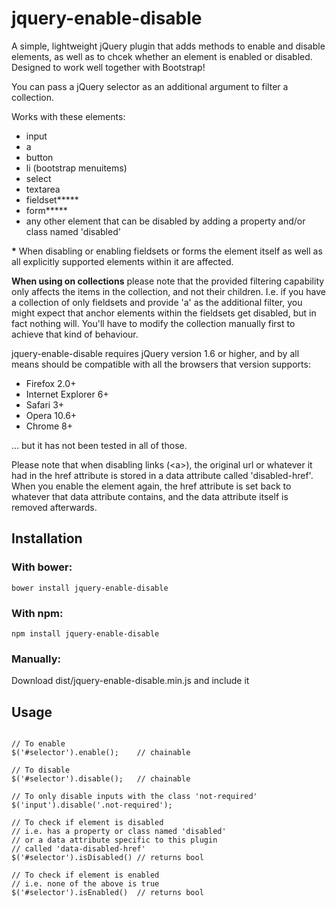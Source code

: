 jquery-enable-disable
=====================

A simple, lightweight jQuery plugin that adds methods to enable and disable elements, as well as to chcek whether an element is enabled or disabled. Designed to work well together with Bootstrap!

You can pass a jQuery selector as an additional argument to filter a collection.

Works with these elements:
* input
* a
* button
* li (bootstrap menuitems)
* select
* textarea
* fieldset**&#42;**
* form**&#42;**
* any other element that can be disabled by adding a property and/or class named 'disabled'

**&#42;** When disabling or enabling fieldsets or forms the element itself as well as all explicitly supported elements within it are affected.

**When using on collections** please note that the provided filtering capability only affects the items in the collection, and not their children. I.e. if you have a collection of only fieldsets and provide 'a' as the additional filter, you might expect that anchor elements within the fieldsets get disabled, but in fact nothing will. You'll have to modify the collection manually first to achieve that kind of behaviour.

jquery-enable-disable requires jQuery version 1.6 or higher, and by all means should be compatible with all the browsers that version supports:

* Firefox 2.0+
* Internet Explorer 6+
* Safari 3+
* Opera 10.6+
* Chrome 8+

... but it has not been tested in all of those.

Please note that when disabling links (&lt;a&gt;), the original url or whatever it had in the href attribute is stored in a data attribute called 'disabled-href'. When you enable the element again, the href attribute is set back to whatever that data attribute contains, and the data attribute itself is removed afterwards.

Installation
------------
### With bower:
```
bower install jquery-enable-disable
```

### With npm:
```
npm install jquery-enable-disable
```

### Manually:
Download dist/jquery-enable-disable.min.js and include it

Usage
-----

```

// To enable
$('#selector').enable();	// chainable

// To disable
$('#selector').disable();	// chainable

// To only disable inputs with the class 'not-required'
$('input').disable('.not-required');

// To check if element is disabled
// i.e. has a property or class named 'disabled'
// or a data attribute specific to this plugin
// called 'data-disabled-href'
$('#selector').isDisabled()	// returns bool

// To check if element is enabled
// i.e. none of the above is true
$('#selector').isEnabled()	// returns bool

```